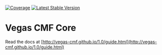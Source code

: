 [![Coverage](https://img.shields.io/scrutinizer/coverage/g/vegas-cmf/core.svg?style=flat)](https://scrutinizer-ci.com/g/vegas-cmf/core/)
[![Latest Stable Version](http://img.shields.io/packagist/v/vegas-cmf/core.svg?style=flat)](https://packagist.org/packages/vegas-cmf/core)

Vegas CMF Core
==============

Read the docs at [http://vegas-cmf.github.io/1.0/guide.html](http://vegas-cmf.github.io/1.0/guide.html)